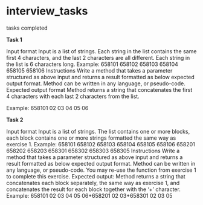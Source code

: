 # interview_tasks
tasks completed

**Task 1**

Input format
Input is a list of strings.
Each string in the list contains the same first 4 characters, and the last 2 characters are all different.
Each string in the list is 6 characters long.
Example:
658101
658102
658103
658104
658105
658106
Instructions
Write a method that takes a parameter structured as above input and returns a result formatted as below expected output format.
Method can be written in any language, or pseudo-code.
Expected output format
Method returns a string that concatenates the first 4 characters with each last 2 characters from the list.

Example:
658101 02 03 04 05 06


**Task 2**

Input format
Input is a list of strings.
The list contains one or more blocks, each block contains one or more strings formatted the same way as exercise 1.
Example:
658101
658102
658103
658104
658105
658106
658201
658202
658203
658301
658302
658303
658305
Instructions
Write a method that takes a parameter structured as above input and returns a result formatted as below expected output format.
Method can be written in any language, or pseudo-code.
You may re-use the function from exercise 1 to complete this exercise.
Expected output: 
Method returns a string that concatenates each block separately, the same way as exercise 1, and concatenates the result for each block together with the ‘+’ character.
Example:
658101 02 03 04 05 06+658201 02 03+658301 02 03 05
